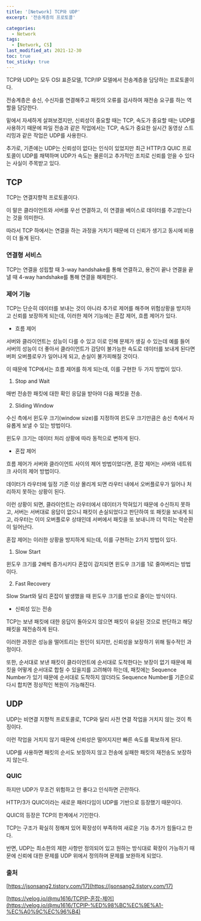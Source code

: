 ```yaml
---
title: '[Network] TCP와 UDP'
excerpt: '전송계층의 프로토콜'

categories:
  - Network
tags:
  - [Network, CS]
last_modified_at: 2021-12-30
toc: true  
toc_sticky: true
---
```


TCP와 UDP는 모두 OSI 표준모델, TCP/IP 모델에서 전송계층을 담당하는 프로토콜이다.

전송계층은 송신, 수신자를 연결해주고 패킷의 오류를 검사하여 재전송 요구를 하는 역할을 담당한다.

밑에서 자세하게 살펴보겠지만, 신뢰성이 중요할 때는 TCP, 속도가 중요할 때는 UDP를 사용하기 때문에 파일 전송과 같은 작업에서는 TCP, 속도가 중요한 실시간 동영상 스트리밍과 같은 작업은 UDP를 사용한다.

추가로, 기존에는 UDP는 신뢰성이 없다는 인식이 있었지만 최근 HTTP/3 QUIC 프로토콜이 UDP를 채택하며 UDP가 속도는 물론이고 추가적인 조치로 신뢰를 얻을 수 있다는 사실이 주목받고 있다. 

## TCP

TCP는 연결지향적 프로토콜이다. 

이 말은 클라이언트와 서버를 우선 연결하고, 이 연결을 베이스로 데이터를 주고받는다는 것을 의미한다. 

따라서 TCP 하에서는 연결을 하는 과정을 거치기 때문에 더 신뢰가 생기고 동시에 비용이 더 들게 된다.

### 연결형 서비스

TCP는 연결을 성립할 때 3-way handshake를 통해 연결하고, 용건이 끝나 연결을 끝낼 때 4-way handshake를 통해 연결을 해제한다.

### 제어 기능

TCP는 단순히 데이터를 보내는 것이 아니라 추가로 제어를 해주며 위험상황을 방지하고 신뢰를 보장하게 되는데, 이러한 제어 기능에는 혼잡 제어, 흐름 제어가 있다.

- 흐름 제어

서버와 클라이언트는 성능이 다를 수 있고 이로 인해 문제가 생길 수  있는데 예를 들어 서버의 성능이 더 좋아서 클라이언트가 감당이 불가능한 속도로 데이터를 보내게 된다면 버퍼 오버플로우가 일어나게 되고, 손실이 불가피해질 것이다.

이 때문에 TCP에서는 흐름 제어를 하게 되는데, 이를 구현한 두 가지 방법이 있다.

1) Stop and Wait

매번 전송한 패킷에 대한 확인 응답을 받아야 다음 패킷을 전송.

2) Sliding Window

수신 측에서 윈도우 크기(window size)를 지정하여 윈도우 크기만큼은 송신 측에서 자유롭게 보낼 수 있는 방법이다.

윈도우 크기는 데이터 처리 상황에 따라 동적으로 변하게 된다.

- 혼잡 제어

흐름 제어가 서버와 클라이언트 사이의 제어 방법이었다면, 혼잡 제어는 서버와 네트워크 사이의 제어 방법이다.

데이터가 라우터에 일정 기준 이상 몰리게 되면 라우터 내에서 오버플로우가 일어나 처리하지 못하는 상황이 된다.

이런 상황이 되면, 클라이언트는 라우터에서 데이터가 막혀있기 때문에 수신하지 못하고, 서버는 서버대로 응답이 없으니 패킷이 손실되었다고 판단하여 또 패킷을 보내게 되고, 라우터는 이미 오버플로우 상태인데 서버에서 패킷을 또 보내니까 더 막히는 악순환이 일어난다.

혼잡 제어는 이러한 상황을 방지하게 되는데, 이를 구현하는 2가지 방법이 있다.

1) Slow Start

윈도우 크기를 2배씩 증가시키다 혼잡이 감지되면 윈도우 크기를 1로 줄여버리는 방법이다.

2) Fast Recovery

Slow Start와 달리 혼잡이 발생했을 때 윈도우 크기를 반으로 줄이는 방식이다.

- 신뢰성 있는 전송

TCP는 보낸 패킷에 대한 응답이 돌아오지 않으면 패킷이 유실된 것으로 판단하고 해당 패킷을 재전송하게 된다.

이러한 과정은 성능을 떨어트리는 원인이 되지만, 신뢰성을 보장하기 위해 필수적인 과정이다.

또한, 순서대로 보낸 패킷이 클라이언트에 순서대로 도착한다는 보장이 없기 때문에 패킷을 어떻게 순서대로 합칠 수 있을지를 고려해야 하는데, 패킷에는 Sequence Number가 있기 때문에 순서대로 도착하지 않더라도 Sequence Number를 기준으로 다시 합치면 정상적인 복원이 가능해진다. 

## UDP

UDP는 비연결 지향적 프로토콜로, TCP와 달리 사전 연결 작업을 거치지 않는 것이 특징이다.

이런 작업을 거치지 않기 때문에 신뢰성은 떨어지지만 빠른 속도를 확보하게 된다.

UDP를 사용하면 패킷의 순서도 보장하지 않고 전송에 실패한 패킷의 재전송도 보장하지 않는다.

### QUIC

하지만 UDP가 무조건 위험하고 안 좋다고 인식하면 곤란하다.

HTTP/3가 QUIC이라는 새로운 패러다임이 UDP를 기반으로 등장했기 때문이다.

QUIC의 등장은 TCP의 한계에서 기인한다.

TCP는 구조가 확실히 정해져 있어 확장성이 부족하여 새로운 기능 추가가 힘들다고 한다.

반면, UDP는 최소한의 제한 사항만 정의되어 있고 원하는 방식대로 확장이 가능하기 때문에 신뢰에 대한 문제를 UDP 위에서 정의하며 문제를 보완하게 되었다.

### 출처

[https://jsonsang2.tistory.com/17](https://jsonsang2.tistory.com/17)

[https://velog.io/@mu1616/TCPIP-혼잡-제어](https://velog.io/@mu1616/TCPIP-%ED%98%BC%EC%9E%A1-%EC%A0%9C%EC%96%B4)